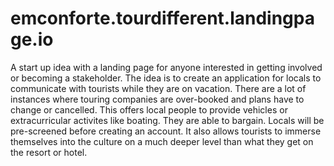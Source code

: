 # emconforte.tourdifferent.landingpage.io

A start up idea with a landing page for anyone interested in getting involved or becoming a stakeholder. The idea is to create an application for locals to communicate with tourists while they are on vacation. There are a lot of instances where touring companies are over-booked and plans have to change or cancelled. This offers local people to provide vehicles or extracurricular activites like boating. They are able to bargain. Locals will be pre-screened before creating an account. It also allows tourists to immerse themselves into the culture on a much deeper level than what they get on the resort or hotel.  
